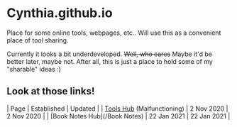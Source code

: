 # Cynthia.github.io
Place for some online tools, webpages, etc.. Will use this as a convenient place
of tool sharing.

Currently it looks a bit underdeveloped. ~~Well, who cares~~ Maybe it'd be better later, maybe not.
After all, this is just a place to hold some of my "sharable" ideas :)

## Look at those links!
| Page | Established | Updated |
| [Tools Hub](/tools) (Malfunctioning) | 2 Nov 2020 | 2 Nov 2020 |
| [Book Notes Hub](/Book Notes) | 22 Jan 2021 | 22 Jan 2021 |